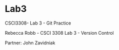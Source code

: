 # Lab3
CSCI3308- Lab 3 - Git Practice

Rebecca Robb - CSCI 3308 Lab 3 - Version Control

Partner: John Zavidniak

